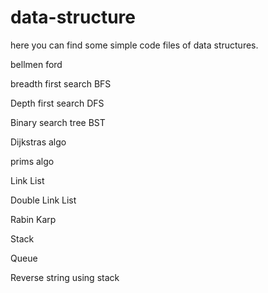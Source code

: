 # data-structure
here you can find some simple code files of data structures.

bellmen ford

breadth first search BFS

Depth first search DFS

Binary search tree BST

Dijkstras algo

prims algo

Link List

Double Link List

Rabin Karp

Stack

Queue

Reverse string using stack
